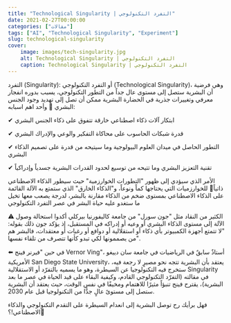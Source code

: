 ```yaml
---
title: "Technological Singularity | التفرد التكنولوجي"
date: 2021-02-27T00:00:00
categories: ["مقالات"]
tags: ["AI", "Technological Singularity", "Experiment"]
slug: technological-singularity
cover:
    image: images/tech-singularity.jpg
    alt: Technological Singularity | التفرد التكنولوجي
    caption: Technological Singularity | التفرد التكنولوجي
---
```


التفرد (Singularity): أو التفرد التكنولوجي (Technological Singularity)، وهي فرضية أن البشرية ستصل إلى مستوى عال جداً من التطور التكنولوجي، يسبب بدوره انفجار معرفي وتغييرات جذرية في الحضارة البشرية ممكن أن تصل إلى تهديد وجود الجنس البشري 🚫 وأحد اهم اسبابه:

✔ ابتكار آلات ذكاء اصطناعي خارقة تتفوق على ذكاء الجنس البشري

✔ قدرة شبكات الحاسوب على محاكاة التفكير والوعي والإدراك البشري

✔ التطور الحاصل في ميدان العلوم البيولوجية وما سيتيحه من قدرة على تصميم الذكاء البشري

✔ تقنية التعزيز البشري وما تتيحه من توسيع لحدود القدرات البشرية جسدياً وإدراكياً


الأمر الذي سيؤدي إلى ظهور "التطورات الخوارزمية" حيث سيطور الذكاء الاصطناعي ذاتياً🤖 للخوارزميات التي يحتاجها كماً ونوعاً، و"الذكاء الخارق" الذي ستمتع به الآلة القائمة على الذكاء الاصطناعي بمستوى ضخم من الذكاء مقارنة بالبشر، لدرجة يصعب معها تخيل ما ستغدو عليه حياة البشر في عصر التفرد التكنولوجي

⚠️ الكثير من النقاد مثل "جون سورل" من جامعة كاليفورنيا بيركلي أكدوا استحالة وصول الآلة إلى مستوى الذكاء البشري أو وعيه أو إدراكه في المستقبل، إذ يؤكد جون ذلك بقوله: "لا تتمتع أجهزة الكمبيوتر بأي ذكاء أو استقلالية أو دوافع أو رغبات أو معتقدات، فالبشر هم من يصممونها لكي تبدو كأنها تتصرف من تلقاء نفسها".

⬅️ في حين "فيرنر فينج Vernor Ving"، أستاذٌ سابقٌ في الرياضيات في جامعة سان دييغو الأمريكية San Diego State University، يعتقد بأن البشرية تتجه نحو مصيرٍ لا رجعة فيه، ستخرج فيه التكنولوجيا عن السيطرة، وهو ما يسميه بالتفرّد أو الاستقلالية Singularity في مقالته (التفرّد التكنولوجي القادم، وكيفية البقاء على قيد الحياة في عصر ما بعد البشرية)، يقترح فينج تنبؤاً مثيرًا للاهتمام ومخيفًا في نفس الوقت، حيث يعتقد أن البشرية ستصل
إلى مستوىً عالٍ جدًّا من التكنولوجيا قبل عام 2030.

فهل برأيك رح توصل البشرية إلى انعدام السيطرة على التقدم التكنولوجي والذكاء الاصطناعي!؟🤖
